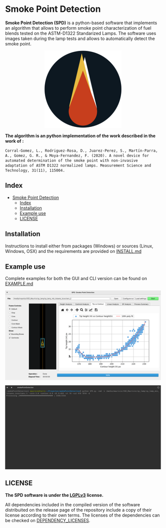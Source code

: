 # Smoke Point Detection

**Smoke Point Detection (SPD)** is a python-based software that implements an algorithm that allows to perform smoke point characterization of fuel blends tested on the ASTM-D1322 Standarized Lamps. The software uses images taken during the lamp tests and allows to automatically detect the smoke point. 

<p align="center">
  <img height=250 src="rsrcs/icon.png" />
</p>



**The algorithm is an python implementation of the work described in the work of :** 

```
Corral-Gomez, L., Rodriguez-Rosa, D., Juarez-Perez, S., Martín-Parra, A., Gomez, G. R., & Moya-Fernandez, F. (2020). A novel device for automated determination of the smoke point with non-invasive adaptation of ASTM D1322 normalized lamps. Measurement Science and Technology, 31(11), 115004.
```


## Index

- [Smoke Point Detection](#smoke-point-detection)
  - [Index](#index)
  - [Installation](#installation)
  - [Example use](#example-use)
  - [LICENSE](#license)


## Installation

Instructions to install either from packages (Windows) or sources (Linux, Windows, OSX) and the requirements are provided on [INSTALL.md](INSTALL.md)


## Example use

Complete examples for both the GUI and CLI version can be found on [EXAMPLE.md](EXAMPLE.md)

![example-results](rsrcs/github-gifs/example_results.gif)

![example-cli-results](rsrcs/github-gifs/example_cli_results_display.gif)

## LICENSE

**The SPD software is under the [LGPLv3](https://www.gnu.org/licenses/lgpl-3.0.en.html) license.**

All dependencies included in the compiled version of the software distribuited on the release page of the repository include a copy of their license according to their own terms. The licenses of the dependencies can be checked on [DEPENDENCY_LICENSES](/DEPENDENCY_LICENSES/).